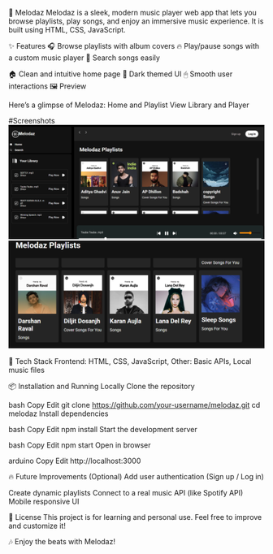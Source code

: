 
🎵 Melodaz
Melodaz is a sleek, modern music player web app that lets you browse playlists, play songs, and enjoy an immersive music experience.
It is built using HTML, CSS, JavaScript.

✨ Features
🎧 Browse playlists with album covers
🔥 Play/pause songs with a custom music player
🔎 Search songs easily


🏠 Clean and intuitive home page
🖤 Dark themed UI
🖱 Smooth user interactions
🖼 Preview

Here’s a glimpse of Melodaz:
Home and Playlist View
Library and Player


#Screenshots
![Melodaz Home Screen](./screenshots/melodaz-home.png)
![Melodaz Playlist Screen](./screenshots/melodaz-playlist.png)


🚀 Tech Stack
Frontend: HTML, CSS, JavaScript,
Other: Basic APIs, Local music files

📦 Installation and Running Locally
Clone the repository

bash
Copy
Edit
git clone https://github.com/your-username/melodaz.git
cd melodaz
Install dependencies

bash
Copy
Edit
npm install
Start the development server

bash
Copy
Edit
npm start
Open in browser

arduino
Copy
Edit
http://localhost:3000


🔥 Future Improvements (Optional)
Add user authentication (Sign up / Log in)

Create dynamic playlists
Connect to a real music API (like Spotify API)
Mobile responsive UI


📄 License
This project is for learning and personal use.
Feel free to improve and customize it!

🎶 Enjoy the beats with Melodaz!
